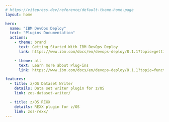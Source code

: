 ```yaml
---
# https://vitepress.dev/reference/default-theme-home-page
layout: home

hero:
  name: "IBM DevOps Deploy"
  text: "Plugins Documentation"
  actions:
    - theme: brand
      text: Getting Started With IBM DevOps Deploy
      link: https://www.ibm.com/docs/en/devops-deploy/8.1.1?topic=getting-started

    - theme: alt
      text: Learn more about Plug-ins
      link: https://www.ibm.com/docs/en/devops-deploy/8.1.1?topic=function-plug-ins

features:
  - title: z/OS Dataset Writer
    details: Data set writer plugin for z/OS
    link: zos-dataset-writer/

  - title: z/OS REXX
    details: REXX plugin for z/OS
    link: zos-rexx/
---
```


